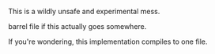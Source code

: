 This is a wildly unsafe and experimental mess.

barrel file if this actually goes somewhere.

If you're wondering, this implementation compiles to one file.